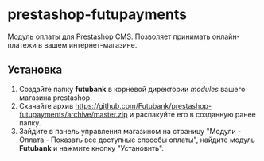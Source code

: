 # prestashop-futupayments

Модуль оплаты для Prestashop CMS. Позволяет принимать онлайн-платежи в вашем интернет-магазине.

## Установка ##

1. Создайте папку __futubank__ в корневой директории _modules_ вашего магазина prestashop.
1. Скачайте архив https://github.com/Futubank/prestashop-futupayments/archive/master.zip и распакуйте его в созданную ранее папку.
1. Зайдите в панель управления магазином на страницу "Модули - Оплата - Показать все доступные способы оплаты", найдите модуль __Futubank__ и нажмите кнопку "Установить".
